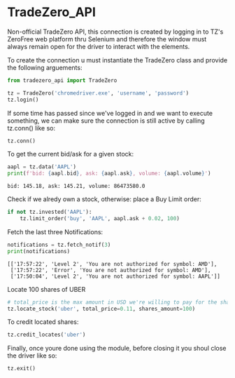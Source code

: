 # TradeZero_API
Non-official TradeZero API, this connection is created by logging in to TZ's ZeroFree web platform thru Selenium and therefore the window must always remain open for the driver to interact with the elements.

To create the connection u must instantiate the TradeZero class and provide the following arguements:
```python
from tradezero_api import TradeZero

tz = TradeZero('chromedriver.exe', 'username', 'password')
tz.login()
```

If some time has passed since we've logged in and we want to execute something, 
we can make sure the connection is still active by calling tz.conn() like so:
```python
tz.conn()
```

To get the current bid/ask for a given stock:
```python
aapl = tz.data('AAPL')
print(f'bid: {aapl.bid}, ask: {aapl.ask}, volume: {aapl.volume}')
```
```
bid: 145.18, ask: 145.21, volume: 86473580.0
```

Check if we alredy own a stock, otherwise: place a Buy Limit order:
```python
if not tz.invested('AAPL'):
    tz.limit_order('buy', 'AAPL', aapl.ask + 0.02, 100)
```

Fetch the last three Notifications:
```python
notifications = tz.fetch_notif(3)
print(notifications)
```
```
[['17:57:22', 'Level 2', 'You are not authorized for symbol: AMD'],
 ['17:57:22', 'Error', 'You are not authorized for symbol: AMD'],
 ['17:50:04', 'Level 2', 'You are not authorized for symbol: AAPL']]
```
Locate 100 shares of UBER
```python
# total_price is the max amount in USD we're willing to pay for the shares
tz.locate_stock('uber', total_price=0.11, shares_amount=100)
```
To credit located shares:
```python
tz.credit_locates('uber')
```

Finally, once youre done using the module, before closing it you shoul close the driver like so:
```python
tz.exit()
```
